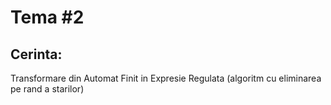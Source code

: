 # Tema #2

## Cerinta:
Transformare din Automat Finit in Expresie Regulata (algoritm cu eliminarea pe rand a starilor)
